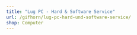 ```yaml
---
title: "Lug PC - Hard & Software Service"
url: /gifhorn/lug-pc-hard-und-software-service/
shop: Computer
---
```

